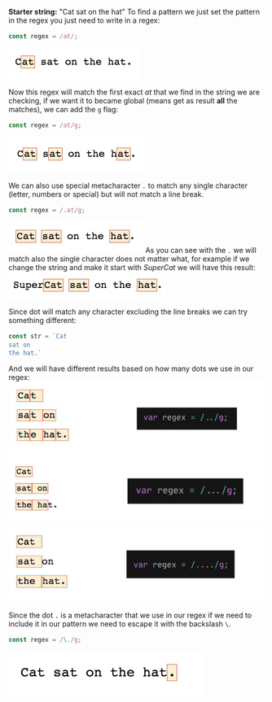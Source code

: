 **Starter string:** "Cat sat on the hat"
To find a pattern we just set the pattern in the regex you just need to write in a regex:
```js
const regex = /at/;
```
![Single matching regular expression](regex-in-javascript/images/02-single-match.jpg)

Now this regex will match the first exact *at* that we find in the string we are checking, if we want it to became global (means get as result **all** the matches), we can add the `g` flag:
```js
const regex = /at/g;
```
![Global matching regular expression](regex-in-javascript/images/02-global-matching.jpg)

We can also use special metacharacter `.` to match any single character (letter, numbers or special) but will not match a line break.
```js
const regex = /.at/g;
```
![Using metacharachet . in regular expression](regex-in-javascript/images/02-using-dot.jpg)
As you can see with the `.` we will match also the single character does not matter what, for example if we change the string and make it start with *SuperCat* we will have this result:
![Use . gives us also a substring](regex-in-javascript/images/02-dot-substring.jpg)

Since dot will match any character excluding the line breaks we can try something different:
```js
const str = `Cat 
sat on 
the hat.`
```

And we will have different results based on how many dots we use in our regex:
![Using two dots to match any 2-char string](regex-in-javascript/images/02-two-dots-break-line.jpg)
![Using three dots to match any 3-char string](regex-in-javascript/images/02-three-dots-break-line.jpg)
![Using four dots to match any 4-char string](regex-in-javascript/images/02-four-dots-break-line.jpg)

Since the dot `.` is a metacharacter that we use in our regex if we need to include it in our pattern we need to escape it with the backslash `\`.
```js
const regex = /\./g;
```
![Using the escaping char to match the dot](regex-in-javascript/images/02-escaping-dot.jpg)



